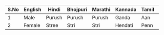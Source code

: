 | S.No | English | Hindi  | Bhojpuri | Marathi | Kannada | Tamil  | Telugu  |
|------|---------|--------|----------|---------|---------|--------|---------|
| 1    | Male    | Purush | Purush   | Purush  | Ganda   | Aan    | Purushudu|
| 2    | Female  | Stree  | Stri     | Stri    | Hendati | Penn   | Sthree  |
